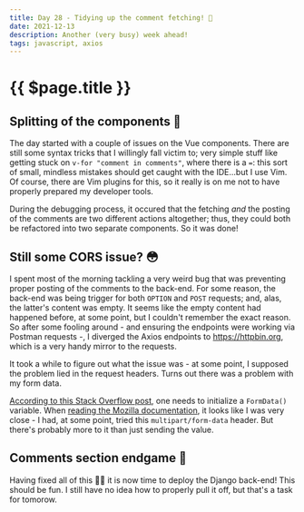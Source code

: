 ```yaml
---
title: Day 28 - Tidying up the comment fetching! 🧹
date: 2021-12-13
description: Another (very busy) week ahead!
tags: javascript, axios 
---
```


# {{ $page.title }}

## Splitting of the components 🔪

The day started with a couple of issues on the Vue components. There are still some syntax tricks that I willingly fall victim to; very simple stuff like getting stuck on `v-for "comment in comments"`, where there is a `=`: this sort of small, mindless mistakes should get caught with the IDE...but I use Vim. Of course, there are Vim plugins for this, so it really is on me not to have properly prepared my developer tools.

During the debugging process, it occured that the fetching *and* the posting of the comments are two different actions altogether; thus, they could both be refactored into two separate components. So it was done!

<FetchComments :title="$frontmatter.title"/>
<CommentsStub6 :title="$frontmatter.title"/>

## Still some CORS issue? 😳

I spent most of the morning tackling a very weird bug that was preventing proper posting of the comments to the back-end. For some reason, the back-end was being trigger for both `OPTION` and `POST` requests; and, alas, the latter's content was empty. It seems like the empty content had happened before, at some point, but I couldn't remember the exact reason. So after some fooling around - and ensuring the endpoints were working via Postman requests -, I diverged the Axios endpoints to https://httpbin.org, which is a very handy mirror to the requests.

It took a while to figure out what the issue was - at some point, I supposed the problem lied in the request headers. Turns out there was a problem with my form data.

[According to this Stack Overflow post](https://stackoverflow.com/a/47630754), one needs to initialize a `FormData()` variable. When [reading the Mozilla documentation](https://developer.mozilla.org/en-US/docs/Web/API/FormData), it looks like I was very close - I had, at some point, tried this `multipart/form-data` header. But there's probably more to it than just sending the value.

## Comments section endgame 🌋

Having fixed all of this 😮‍💨 it is now time to deploy the Django back-end! This should be fun. I still have no idea how to properly pull it off, but that's a task for tomorow.

